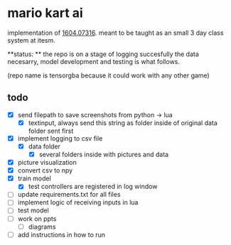 # mario kart ai
implementation of [1604.07316](https://arxiv.org/abs/1604.07317). meant to be taught as an small 3 day class system at itesm.

**status: ** the repo is on a stage of logging succesfully the data necesarry, model development and testing is what follows.

(repo name is tensorgba because it could work with any other game)

## todo
- [X] send filepath to save screenshots from python -> lua
    - [X] textinput, always send this string as folder inside of original data folder sent first
- [X] implement logging to csv file
    - [X] data folder
        - [X] several folders inside with pictures and data
- [X] picture visualization
- [X] convert csv to npy
- [X] train model
    - [X] test controllers are registered in log window
- [ ] update requirements.txt for all files
- [ ] implement logic of receiving inputs in lua
- [ ] test model
- [ ] work on ppts
    -[ ] diagrams
- [ ] add instructions in how to run
